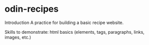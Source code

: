 # odin-recipes
Introduction
A practice for building a basic recipe website.

Skills to demonstrate: html basics (elements, tags, paragraphs, links, images, etc.)

